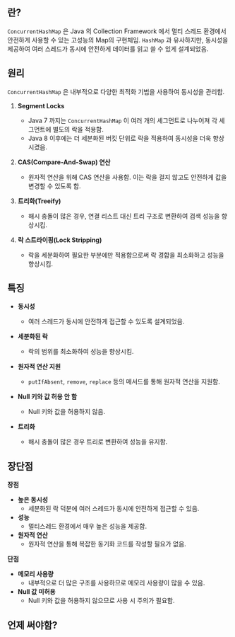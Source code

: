 
## 란? 

`ConcurrentHashMap` 은 Java 의 Collection Framework 에서 멀티 스레드 환경에서 안전하게 사용할 수 있는 고성능의 Map의 구현체임.
`HashMap` 과 유사하지만, 동시성을 제공하여 여러 스레드가 동시에 안전하게 데이터를 읽고 쓸 수 있게 설계되었음.

## 원리

`ConcurrentHashMap` 은 내부적으로 다양한 최적화 기법을 사용하여 동시성을 관리함.

1. **Segment Locks**
	* Java 7 까지는 `ConcurrentHashMap` 이 여러 개의 세그먼트로 나누어져 각 세그먼트에 별도의 락을 적용함.
	* Java 8 이후에는 더 세분화된 버킷 단위로 락을 적용하여 동시성을 더욱 향상 시켰음.

2. **CAS(Compare-And-Swap) 연산**
	* 원자적 연산을 위해 CAS 연산을 사용함. 이는 락을 걸지 않고도 안전하게 값을 변경할 수 있도록 함.

3. **트리화(Treeify)**
	* 해시 충돌이 많은 경우, 연결 리스트 대신 트리 구조로 변환하여 검색 성능을 향상시킴.

4. **락 스트라이핑(Lock Stripping)**
	* 락을 세분화하여 필요한 부분에만 적용함으로써 락 경합을 최소화하고 성능을 향상시킴.

## 특징

* **동시성**
	* 여러 스레드가 동시에 안전하게 접근할 수 있도록 설계되었음.

* **세분화된 락**
	* 락의 범위를 최소화하여 성능을 향상시킴.

* **원자적 연산 지원**
	* `putIfAbsent`, `remove`, `replace` 등의 메서드를 통해 원자적 연산을 지원함.

* **Null 키와 값 허용 안 함**
	* Null 키와 값을 허용하지 않음.

* **트리화**
	* 해시 충돌이 많은 경우 트리로 변환하여 성능을 유지함.


## 장단점

**장점**
* **높은 동시성**
	* 세분화된 락 덕분에 여러 스레드가 동시에 안전하게 접근할 수 있음.
* **성능**
	* 멀티스레드 환경에서 매우 높은 성능을 제공함.
* **원자적 연산**
	* 원자적 연산을 통해 복잡한 동기화 코드를 작성할 필요가 없음.

**단점**
* **메모리 사용량**
	* 내부적으로 더 많은 구조를 사용하므로 메모리 사용량이 많을 수 있음.
* **Null 값 미허용**
	* Null 키와 값을 허용하지 않으므로 사용 시 주의가 필요함.


## 언제 써야함?

